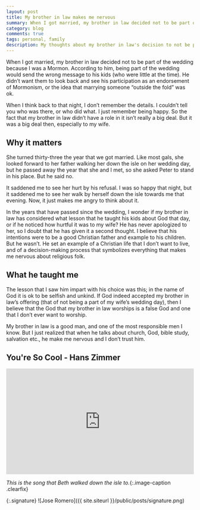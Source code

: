 ```yaml
---
layout: post
title: My brother in law makes me nervous
summary: When I got married, my brother in law decided not to be part of the wedding because I was a Mormon.
category: blog
comments: true
tags: personal, family
description: My thoughts about my brother in law's decision to not be part of our wedding.
---
```



When I got married, my brother in law decided not to be part of the wedding because I was a Mormon. According to him, being part of the wedding would send the wrong message to his kids (who were little at the time). He didn’t want them to look back and see his participation as an endorsement of Mormonism, or the idea that marrying someone “outside the fold” was ok.

When I think back to that night, I don’t remember the details. I couldn’t tell you who was there, or who did what. I just remember being happy. So the fact that my brother in law didn’t have a role in it isn’t really a big deal. But it was a big deal then, especially to my wife.

## Why it matters
She turned thirty-three the year that we got married. Like most gals, she looked forward to her father walking her down the isle on her wedding day, but he passed away the year that she and I met, so she asked Peter to stand in his place. But he said no.

It saddened me to see her hurt by his refusal. I was so happy that night, but it saddened me to see her walk by herself down the isle towards me that evening. Now, it just makes me angry to think about it.

In the years that have passed since the wedding, I wonder if my brother in law has considered what lesson that he taught his kids about God that day, or if he noticed how hurtful it was to my wife? He has never apologized to her, so I doubt that he has given it a second thought. I believe that his intentions were to be a good Christian father and example to his children. But he wasn’t. He set an example of a Christian life that I don’t want to live, and of a decision-making process that symbolizes everything that makes me nervous about religious folk.

## What he taught me
The lesson that I saw him impart with his choice was this; in the name of God it is ok to be selfish and unkind. If God indeed accepted my brother in law’s offering (that of not being a part of my wife’s wedding day), then I believe that the God that my brother in law worships is a false God and one that I don’t ever want to worship.

My brother in law is a good man, and one of the most responsible men I know. But I just realized that when he talks about church, God, bible study, salvation etc., he make me nervous and I don’t trust him.

## You're So Cool - Hans Zimmer
 <style>.embed-container { position: relative; padding-bottom: 56.25%; height: 0; overflow: hidden; max-width: 100%; } .embed-container iframe, .embed-container object, .embed-container embed { position: absolute; top: 0; left: 0; width: 100%; height: 100%; }</style>
<div class='embed-container'><iframe src='https://www.youtube.com/embed/aI4iCx7LnbY?rel=0&amp;showinfo=0' frameborder='0' allowfullscreen></iframe></div>

*This is the song that Beth walked down the isle to.*{:.image-caption .clearfix}

{:.signature}
![Jose Romero]({{ site.siteurl }}/public/posts/signature.png)

